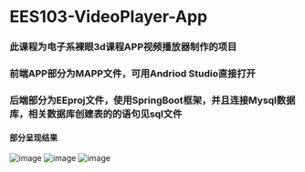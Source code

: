 # EES103-VideoPlayer-App
### 此课程为电子系裸眼3d课程APP视频播放器制作的项目
### 前端APP部分为MAPP文件，可用Andriod Studio直接打开
### 后端部分为EEproj文件，使用SpringBoot框架，并且连接Mysql数据库，相关数据库创建表的的语句见sql文件
#### 部分呈现结果
![image](https://user-images.githubusercontent.com/71327352/180186169-260402fb-ea2f-49cb-b345-df1a2ec5ecb4.png)
![image](https://user-images.githubusercontent.com/71327352/180186318-d09f4e3b-08a8-4ed8-8f59-de709d40a91a.png)
![image](https://user-images.githubusercontent.com/71327352/180186339-a21e4733-9277-4124-a8ed-3521611d47b0.png)


